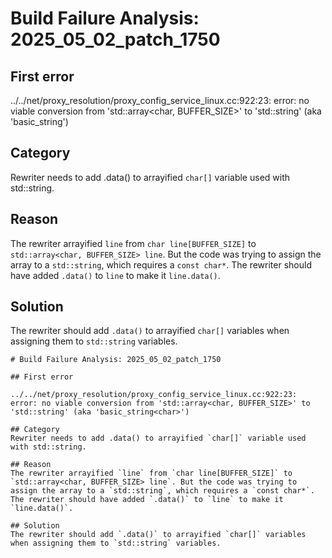 # Build Failure Analysis: 2025_05_02_patch_1750

## First error

../../net/proxy_resolution/proxy_config_service_linux.cc:922:23: error: no viable conversion from 'std::array<char, BUFFER_SIZE>' to 'std::string' (aka 'basic_string<char>')

## Category
Rewriter needs to add .data() to arrayified `char[]` variable used with std::string.

## Reason
The rewriter arrayified `line` from `char line[BUFFER_SIZE]` to `std::array<char, BUFFER_SIZE> line`. But the code was trying to assign the array to a `std::string`, which requires a `const char*`. The rewriter should have added `.data()` to `line` to make it `line.data()`.

## Solution
The rewriter should add `.data()` to arrayified `char[]` variables when assigning them to `std::string` variables.
```
# Build Failure Analysis: 2025_05_02_patch_1750

## First error

../../net/proxy_resolution/proxy_config_service_linux.cc:922:23: error: no viable conversion from 'std::array<char, BUFFER_SIZE>' to 'std::string' (aka 'basic_string<char>')

## Category
Rewriter needs to add .data() to arrayified `char[]` variable used with std::string.

## Reason
The rewriter arrayified `line` from `char line[BUFFER_SIZE]` to `std::array<char, BUFFER_SIZE> line`. But the code was trying to assign the array to a `std::string`, which requires a `const char*`. The rewriter should have added `.data()` to `line` to make it `line.data()`.

## Solution
The rewriter should add `.data()` to arrayified `char[]` variables when assigning them to `std::string` variables.